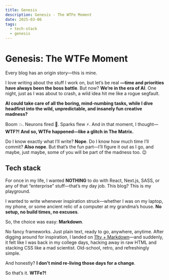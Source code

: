 ```yaml
---
title: Genesis
description: Genesis - The WTFe Moment
date: 2025-03-06
tags:
  - tech-stack
  - genesis
---
```


# Genesis: The WTFe Moment

Every blog has an origin story—this is mine.

I love writing about the stuff I work on, but let’s be real **—time and priorities have always been the boss battle**. But now? **We’re in the era of AI**. One night, just as I was about to crash, a wild idea hit me like a rogue segfault.

**AI could take care of all the boring, mind-numbing tasks, while I dive headfirst into the wild, unpredictable, and insanely fun creative madness?**

Boom 💥. Neurons fired 🧠. Sparks flew ⚡. And in that moment, I thought—**WTF?!**
**And so, WTFe happened—like a glitch in The Matrix.**

Do I know exactly what I’ll write? **Nope**. Do I know how much time I’ll commit? **Also nope**. But that’s the fun part—I’ll figure it out as I go, and maybe, just maybe, some of you will be part of the madness too. 😉

## Tech stack
For once in my life, I wanted **NOTHING** to do with React, Next.js, SASS, or any of that “enterprise” stuff—that’s my day job. This blog? This is my playground.

I wanted to write whenever inspiration struck—whether I was on my laptop, my phone, or some ancient relic of a computer at my grandma’s house. **No setup, no build times, no excuses**.

So, the choice was easy: **Markdown**.

No fancy frameworks. Just plain text, ready to go, anywhere, anytime. After digging around for inspiration, I landed on [11ty + Markdown](https://www.11ty.dev/docs/languages/markdown/)—and suddenly, it felt like I was back in my college days, hacking away in raw HTML and stacking CSS like a mad scientist. Old-school, retro, and refreshingly simple.

And honestly? **I don’t mind re-living those days for a change**.

So that’s it. **WTFe?!**